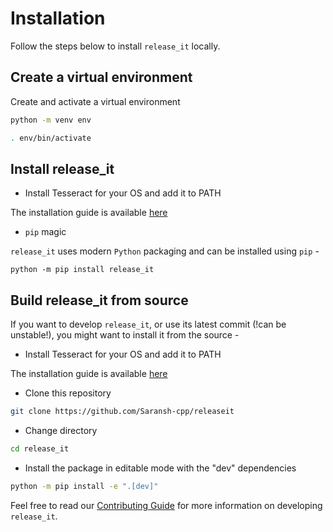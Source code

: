 # Installation

Follow the steps below to install `release_it` locally.

## Create a virtual environment

Create and activate a virtual environment

```bash
python -m venv env

. env/bin/activate
```

## Install release_it

- Install Tesseract for your OS and add it to PATH

The installation guide is available
[here](https://tesseract-ocr.github.io/tessdoc/Installation.html)

- `pip` magic

`release_it` uses modern `Python` packaging and can be installed using `pip` -

```
python -m pip install release_it
```

## Build release_it from source

If you want to develop `release_it`, or use its latest commit (!can be
unstable!), you might want to install it from the source -

- Install Tesseract for your OS and add it to PATH

The installation guide is available
[here](https://tesseract-ocr.github.io/tessdoc/Installation.html)

- Clone this repository

```bash
git clone https://github.com/Saransh-cpp/releaseit
```

- Change directory

```bash
cd release_it
```

- Install the package in editable mode with the "dev" dependencies

```bash
python -m pip install -e ".[dev]"
```

Feel free to read our
[Contributing Guide](https://github.com/Saransh-cpp/releaseit/blob/main/CONTRIBUTING.md)
for more information on developing `release_it`.
